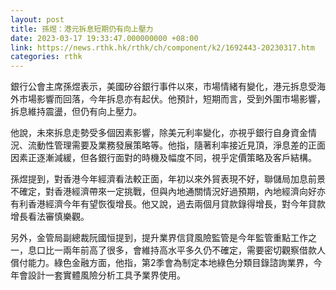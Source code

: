 ```yaml
---
layout: post
title: 孫煜：港元拆息短期仍有向上壓力
date: 2023-03-17 19:33:47.000000000 +08:00
link: https://news.rthk.hk/rthk/ch/component/k2/1692443-20230317.htm
categories: rthk
---
```


銀行公會主席孫煜表示，美國矽谷銀行事件以來，市場情緒有變化，港元拆息受海外市場影響而回落，今年拆息亦有起伏。他預計，短期而言，受到外圍市場影響，拆息維持震盪，但仍有向上壓力。

他說，未來拆息走勢受多個因素影響，除美元利率變化，亦視乎銀行自身資金情況、流動性管理需要及業務發展策略等。他指，隨著利率接近見頂，淨息差的正面因素正逐漸減緩，但各銀行面對的時機及幅度不同，視乎定價策略及客戶結構。

孫煜提到，對香港今年經濟看法較正面，年初以來外貿表現不好，聯儲局加息前景不確定，對香港經濟帶來一定挑戰，但與內地通關情況好過預期，內地經濟向好亦有利香港經濟今年有望恢復增長。他又說，過去兩個月貸款錄得增長，對今年貸款增長看法審慎樂觀。

另外，金管局副總裁阮國恒提到，提升業界信貸風險監管是今年監管重點工作之一，息口比一兩年前高了很多，會維持高水平多久仍不確定，需要密切觀察借款人償付能力。綠色金融方面，他指，第2季會為制定本地綠色分類目錄諮詢業界，今年會設計一套實體風險分析工具予業界使用。
